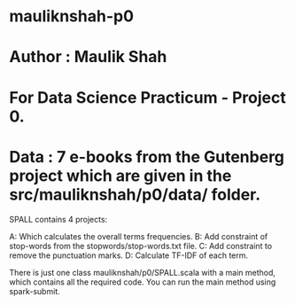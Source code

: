 # mauliknshah-p0
# Author : Maulik Shah
# For Data Science Practicum - Project 0.
# Data : 7 e-books from the Gutenberg project which are given in the src/mauliknshah/p0/data/ folder.

SPALL contains 4 projects:

A: Which calculates the overall terms frequencies.
B: Add constraint of stop-words from the stopwords/stop-words.txt file.
C: Add constraint to remove the punctuation marks.
D: Calculate TF-IDF of each term.

There is just one class mauliknshah/p0/SPALL.scala with a main method, which contains all the required code. You can run the main method using spark-submit.


